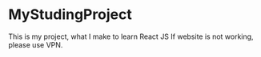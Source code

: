 # MyStudingProject
This is my project, what I make to learn React JS
If website is not working, please use VPN.
